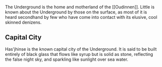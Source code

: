 The Underground is the home and motherland of the [[Oudinnen]]. Little is known about the Underground by those on the surface, as most of it is heard secondhand by few who have come into contact with its elusive, cool skinned denizens.
## Capital City

Has'jhinse is the known capital city of the Underground. It is said to be built entirely of black glass that flows like syrup but is solid as stone, reflecting the false night sky, and sparkling like sunlight over sea water. 